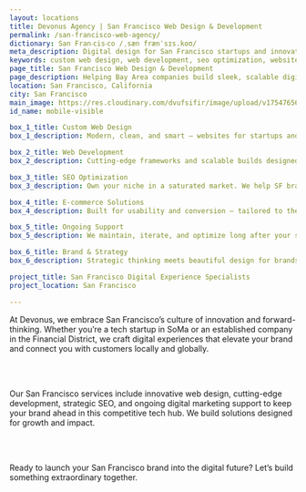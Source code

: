 ```yaml
---
layout: locations
title: Devonus Agency | San Francisco Web Design & Development
permalink: /san-francisco-web-agency/
dictionary: San Fran‧cis‧co /ˌsæn frænˈsɪs.koʊ/
meta_description: Digital design for San Francisco startups and innovators.
keywords: custom web design, web development, seo optimization, website maintenance, san francisco web design, san francisco california
page_title: San Francisco Web Design & Development
page_description: Helping Bay Area companies build sleek, scalable digital experiences.
location: San Francisco, California
city: San Francisco
main_image: https://res.cloudinary.com/dvufsifir/image/upload/v1754765651/san-francisco_rfnpah.webp
id_name: mobile-visible

box_1_title: Custom Web Design
box_1_description: Modern, clean, and smart — websites for startups and innovators in San Francisco.

box_2_title: Web Development
box_2_description: Cutting-edge frameworks and scalable builds designed for the Bay Area tech space.

box_3_title: SEO Optimization
box_3_description: Own your niche in a saturated market. We help SF brands rank with intent.

box_4_title: E-commerce Solutions
box_4_description: Built for usability and conversion — tailored to the SF customer journey.

box_5_title: Ongoing Support
box_5_description: We maintain, iterate, and optimize long after your site goes live.

box_6_title: Brand & Strategy
box_6_description: Strategic thinking meets beautiful design for brands pushing boundaries in SF.

project_title: San Francisco Digital Experience Specialists  
project_location: San Francisco

---
```


At Devonus, we embrace San Francisco’s culture of innovation and forward-thinking. Whether you’re a tech startup in SoMa or an established company in the Financial District, we craft digital experiences that elevate your brand and connect you with customers locally and globally.

<br>  
<br>

Our San Francisco services include innovative web design, cutting-edge development, strategic SEO, and ongoing digital marketing support to keep your brand ahead in this competitive tech hub. We build solutions designed for growth and impact.

<br>  
<br>

Ready to launch your San Francisco brand into the digital future? Let’s build something extraordinary together.
